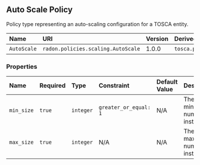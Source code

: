 ## Auto Scale Policy

Policy type representing an auto-scaling configuration for a TOSCA entity.

| Name | URI | Version | Derived From |
|:---- |:--- |:------- |:------------ |
| `AutoScale` | `radon.policies.scaling.AutoScale` | 1.0.0 | `tosca.policies.Scaling` |

### Properties

| Name | Required | Type | Constraint | Default Value | Description |
|:---- |:-------- |:---- |:---------- |:------------- |:----------- |
| `min_size` | `true` | `integer` | `greater_or_equal: 1` | N/A | The minimum number of instances |
| `max_size` | `true` | `integer` | N/A | N/A | The maximum number of instances |
